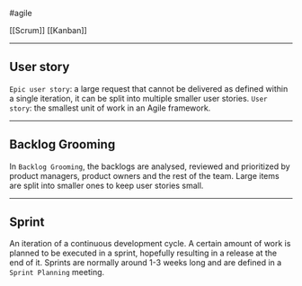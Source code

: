#agile

[[Scrum]]
[[Kanban]]

---------------------------
## User story

`Epic user story`: a large request that cannot be delivered as defined within a single iteration, it can be split into multiple smaller user stories.
`User story`: the smallest unit of work in an Agile framework.

----------------------------
## Backlog Grooming

In `Backlog Grooming`, the backlogs are analysed, reviewed and prioritized by product managers, product owners and the rest of the team. Large items are split into smaller ones to keep user stories small.

-------------------
## Sprint

An iteration of a continuous development cycle. A certain amount of work is planned to be executed in a sprint, hopefully resulting in a release at the end of it. Sprints are normally around 1-3 weeks long and are defined in a `Sprint Planning` meeting.